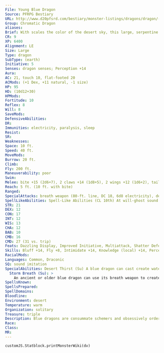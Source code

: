 ```yaml
---
File: Young Blue Dragon
Source: PFRPG Bestiary
URL: http://www.d20pfsrd.com/bestiary/monster-listings/dragons/dragon/-chromatic-blue/young-blue-dragon
Group: Chromatic Dragon
aliases: 
Brief: With scales the color of the desert sky, this large, serpentine dragon moves with an unsettling grace.
CR: 9
XP: 6400
Alignment: LE
Size: Large
Type: dragon
SubType: (earth)
Initiative: 5
Senses: dragon senses; Perception +14
Aura: 
AC: 21, touch 10, flat-footed 20
ACMods: (+1 Dex, +11 natural, -1 size)
HP: 95
HD: (10d12+30)
HPMods: 
Fortitude: 10
Reflex: 8
Will: 8
SaveMods: 
DefensiveAbilities: 
DR: 
Immunities: electricity, paralysis, sleep
Resist: 
SR: 
Weaknesses: 
Space: 10 ft.
Speed: 40 ft.
MoveMods: 
Burrow: 20 ft.
Climb: 
Fly: 200 ft.
Maneuverability: poor
Swim: 
Melee: bite +15 (2d6+7), 2 claws +14 (1d8+5), 2 wings +12 (1d6+2), tail slap +12 (1d8+7)
Reach: 5 ft. (10 ft. with bite)
Ranged: 
SpecialAttacks: breath weapon (80-ft. line, DC 18, 6d8 electricity), desert thirst (DC 16)
SpellLikeAbilities: Spell-Like Abilities (CL 10th) At will-ghost sound (DC 11)
STR: 21
DEX: 12
CON: 17
INT: 12
WIS: 13
CHA: 12
BAB: 10
CMB: 16
CMD: 27 (31 vs. trip)
Feats: Dazzling Display, Improved Initiative, Multiattack, Shatter Defenses, Weapon Focus (bite)
Skills: Bluff +14, Fly +8, Intimidate +14, Knowledge (local) +14, Perception +14, Stealth +10, Survival +14
RacialMods: 
Languages: Common, Draconic
SQ: sound imitation
SpecialAbilities: Desert Thirst (Su) A blue dragon can cast create water at will (CL equals its HD). Alternatively, it can destroy an equal amount of liquid in a 10-foot burst. Unattended liquids are instantly reduced to sand. Liquid-based magic items (such as potions) and items in a creature's possession must succeed on a Will save (DC equal to the dragon's breath weapon) or be destroyed. The save DC  is Charisma-based. Electricity Aura (Su) An adult blue dragon is surrounded by an aura of electricity. Creatures within 5 feet take 1d6 points of electricity damage at the beginning of the dragon's turn. An old dragon's aura extends to 10 feet. An ancient dragon's damage increases to 2d6. Mirage (Su) An old or older blue dragon can make itself appear to be in two places at once as a free action for a number of rounds per day equal to its Hit Dice. This ability functions as project image but the dragon can use its breath weapon through the mirage. Sandstorm (Su) As a standard action, a great wyrm blue dragon can create a sandstorm centered on itself with a radius of 1,200 feet. Creatures other than the dragon inside the storm take 2d6 points of damage per round in addition to the normal sandstorm penalties (Pathfinder RPG Core Rulebook 431). This sandstorm lasts for up to 1 hour, but can be dismissed by the dragon as a free action. Sound Imitation (Ex) A very young or older blue dragon can mimic any voice or sound it has heard by making a successful Bluff check against a listener's Sense Motive check. Spell-Like Abilities (Sp) A blue dragon gains the following spell-like abilities, usable at will upon reaching the listed age category. Young-ghost sound; Juvenile-minor image; Adult-ventriloquism; Old-hallucinatory terrain; Ancient- veil; Great wyrm-mirage arcana.
  Storm Breath (Su): >
    An ancient or older blue dragon can use its breath weapon to create a storm of lightning. This functions as call lightning storm, but the damage is equal to the dragon's breath weapon. The dragon can call down 1 bolt per round as a free action for 1d6 rounds. The save DC is equal to the dragon's breath weapon DC. Additional uses of this ability extend the duration by an additional 1d6 rounds. Age Category S pecial Abilities Caster Level Wyrmling Desert thirst, immune to electricity - Very young Sound imitation - Young Ghost sound - Juvenile Frightful presence, minor image 1st Young adult DR 5/magic, spell resistance 3rd Adult Electricity aura, ventriloquism 5th Mature adult DR 10/magic 7th Old Mirage, hallucinatory terrain 9th Very old DR 15/magic 11th Ancient Storm breath, veil 13th Wyrm DR 20/magic 15th Great wyrm Sandstorm, mirage arcana 17th
SpellsKnown: 
SpellsPrepared: 
SpellDomains: 
Bloodline: 
Environment: desert
Temperature: warm
Organization: solitary
Treasure: triple
Description: Blue dragons are consummate schemers and obsessively orderly. In combat, blue dragons prefer to surprise foes if possible, and are not above retreating if the odds turn against them. They prefer to lair near those that they control, sometimes even within the confines of a city.
Race: 
Class: 
MR: 
---
```

```dataviewjs
customJS.Statblock.printMonsterWiki(dv)
```
